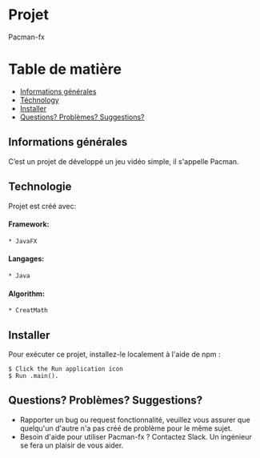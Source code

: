 # Projet
Pacman-fx

# Table de matière
* [Informations générales](#Informations-générales)
* [Téchnology](#Téchnology)
* [Installer](#Installer)
* [Questions? Problèmes? Suggestions?](#Questions-Problèmes-Suggestions)

## Informations générales
C’est un projet de développé un jeu vidéo simple, il s'appelle Pacman.

## Technologie
Projet est créé avec:
#### Framework:
    * JavaFX
    
#### Langages:
    * Java
    
#### Algorithm:
    * CreatMath
    
## Installer
Pour exécuter ce projet, installez-le localement à l'aide de npm :
```
$ Click the Run application icon
$ Run .main().
```

## Questions? Problèmes? Suggestions?
* Rapporter un bug ou request fonctionnalité, veuillez vous assurer que quelqu'un d'autre n'a pas créé de problème pour le même sujet.
* Besoin d'aide pour utiliser Pacman-fx ? Contactez Slack. Un ingénieur se fera un plaisir de vous aider.
